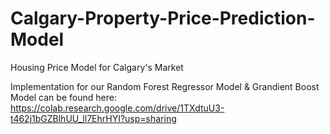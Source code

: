 # Calgary-Property-Price-Prediction-Model
Housing Price Model for Calgary's Market

Implementation for our Random Forest Regressor Model & Grandient Boost Model can be found here:
https://colab.research.google.com/drive/1TXdtuU3-t462j1bGZBlhUU_ll7EhrHYI?usp=sharing
